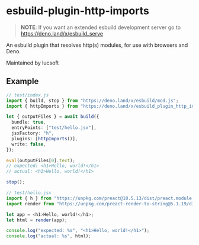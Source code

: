 # esbuild-plugin-http-imports

> **NOTE**: If you want an extended esbuild development server go to https://deno.land/x/esbuild_serve 

An esbuild plugin that resolves http(s) modules, for use with browsers and Deno.

Maintained by lucsoft


## Example

```ts
// test/index.js
import { build, stop } from "https://deno.land/x/esbuild/mod.js";
import { httpImports } from "https://deno.land/x/esbuild_plugin_http_imports/index.ts";

let { outputFiles } = await build({
  bundle: true,
  entryPoints: ["test/hello.jsx"],
  jsxFactory: "h",
  plugins: [httpImports()],
  write: false,
});

eval(outputFiles[0].text);
// expected: <h1>Hello, world!</h1>
// actual: <h1>Hello, world!</h1>

stop();
```

```js
// test/hello.jsx
import { h } from "https://unpkg.com/preact@10.5.13/dist/preact.module.js";
import render from "https://unpkg.com/preact-render-to-string@5.1.19/dist/index.module.js?module";

let app = <h1>Hello, world!</h1>;
let html = render(app);

console.log("expected: %s", "<h1>Hello, world!</h1>");
console.log("actual: %s", html);
```
